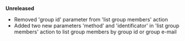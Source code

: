 **Unreleased**
* Removed 'group id' parameter from 'list group members' action
* Added two new parameters 'method' and 'identificator' in 'list group members' action to list group members by group id or group e-mail
